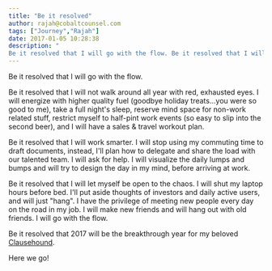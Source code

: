 ```yaml
---
title: "Be it resolved"
author: rajah@cobaltcounsel.com
tags: ["Journey","Rajah"]
date: 2017-01-05 10:28:38
description: "
Be it resolved that I will go with the flow. Be it resolved that I will let myself be open to the chaos. Be it resolved that 2017 will be the breakthrough year for my beloved Clausehound."
---
```


Be it resolved that I will go with the flow.

Be it resolved that I will not walk around all year with red, exhausted eyes. I will energize with higher quality fuel (goodbye holiday treats...you were so good to me), take a full night's sleep, reserve mind space for non-work related stuff, restrict myself to half-pint work events (so easy to slip into the second beer), and I will have a sales & travel workout plan.

Be it resolved that I will work smarter. I will stop using my commuting time to draft documents, instead, I'll plan how to delegate and share the load with our talented team. I will ask for help.   I will visualize the daily lumps and bumps and will try to design the day in my mind, before arriving at work.

Be it resolved that I will let myself be open to the chaos. I will shut my laptop hours before bed. I'll put aside thoughts of investors and daily active users, and will just "hang". I have the privilege of meeting new people every day on the road in my job. I will make new friends and will hang out with old friends. I will go with the flow.

Be it resolved that 2017 will be the breakthrough year for my beloved [Clausehound](https://about.clausehound.com/).

Here we go!
